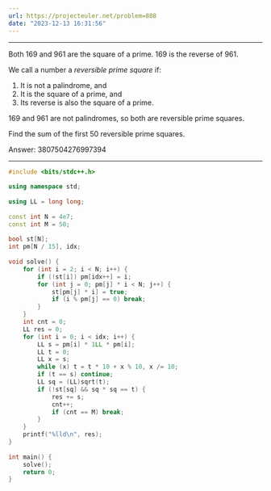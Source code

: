 ```yaml
---
url: https://projecteuler.net/problem=808
date: "2023-12-13 16:31:56"
---
```

---

Both $169$ and $961$ are the square of a prime. $169$ is the reverse of $961$.

We call a number a <dfn>reversible prime square</dfn> if:

1. It is not a palindrome, and
2. It is the square of a prime, and
3. Its reverse is also the square of a prime.

$169$ and $961$ are not palindromes, so both are reversible prime squares.

Find the sum of the first $50$ reversible prime squares.

Answer: 3807504276997394

---
```cpp
#include <bits/stdc++.h>  
  
using namespace std;  
  
using LL = long long;  
  
const int N = 4e7;  
const int M = 50;  
  
bool st[N];  
int pm[N / 15], idx;  
  
void solve() {  
    for (int i = 2; i < N; i++) {  
        if (!st[i]) pm[idx++] = i;  
        for (int j = 0; pm[j] * i < N; j++) {  
            st[pm[j] * i] = true;  
            if (i % pm[j] == 0) break;  
        }  
    }  
    int cnt = 0;  
    LL res = 0;  
    for (int i = 0; i < idx; i++) {  
        LL s = pm[i] * 1LL * pm[i];  
        LL t = 0;  
        LL x = s;  
        while (x) t = t * 10 + x % 10, x /= 10;  
        if (t == s) continue;  
        LL sq = (LL)sqrt(t);  
        if (!st[sq] && sq * sq == t) {  
            res += s;  
            cnt++;  
            if (cnt == M) break;  
        }  
    }  
    printf("%lld\n", res);  
}  
  
int main() {  
    solve();  
    return 0;  
}
```